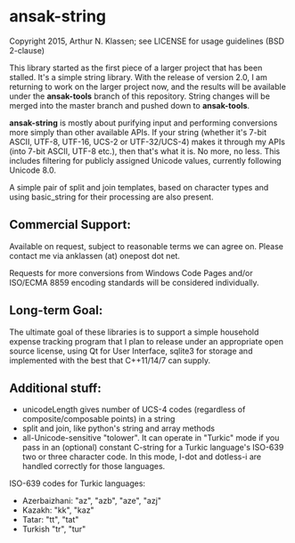 ansak-string
============

Copyright 2015, Arthur N. Klassen; see LICENSE for usage guidelines (BSD 2-clause)

This library started as the first piece of a larger project that has been stalled. It's a simple string library. With the release of version 2.0, I am returning to work on the larger project now, and the results will be available under the **ansak-tools** branch of this repository. String changes will be merged into the master branch and pushed down to **ansak-tools**.

**ansak-string** is mostly about purifying input and performing conversions more simply than other available APIs. If your string (whether it's 7-bit ASCII, UTF-8, UTF-16, UCS-2 or UTF-32/UCS-4) makes it through my APIs (into 7-bit ASCII, UTF-8 etc.), then that's what it is. No more, no less. This includes filtering for publicly assigned Unicode values, currently following Unicode 8.0.

A simple pair of split and join templates, based on character types and using basic\_string for their processing are also present.

Commercial Support:
-------------------

Available on request, subject to reasonable terms we can agree on. Please contact me via anklassen (at) onepost dot net.

Requests for more conversions from Windows Code Pages and/or ISO/ECMA 8859 encoding standards will be considered individually.

Long-term Goal:
---------------

The ultimate goal of these libraries is to support a simple household expense tracking program that I plan to release under an appropriate open source license, using Qt for User Interface, sqlite3 for storage and implemented with the best that C++11/14/7 can supply.

Additional stuff:
-----------------

* unicodeLength gives number of UCS-4 codes (regardless of composite/composable points) in a string
* split and join, like python's string and array methods
* all-Unicode-sensitive "tolower". It can operate in "Turkic" mode if you pass in an (optional) constant C-string for a Turkic language's ISO-639 two or three character code. In this mode, I-dot and dotless-i are handled correctly for those languages.

ISO-639 codes for Turkic languages:

* Azerbaizhani: "az", "azb", "aze", "azj"
* Kazakh: "kk", "kaz"
* Tatar: "tt", "tat"
* Turkish "tr", "tur"

